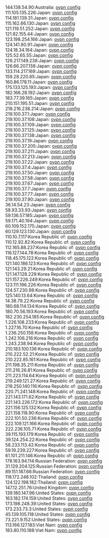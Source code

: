 144.138.54.90:Australia: [ovpn config](vpn/144_138_54_90.ovpn)  
111.105.135.226:Japan: [ovpn config](vpn/111_105_135_226.ovpn)  
114.181.139.31:Japan: [ovpn config](vpn/114_181_139_31.ovpn)  
115.162.66.130:Japan: [ovpn config](vpn/115_162_66_130.ovpn)  
121.119.51.252:Japan: [ovpn config](vpn/121_119_51_252.ovpn)  
121.82.155.44:Japan: [ovpn config](vpn/121_82_155_44.ovpn)  
123.198.254.166:Japan: [ovpn config](vpn/123_198_254_166.ovpn)  
124.141.80.91:Japan: [ovpn config](vpn/124_141_80_91.ovpn)  
124.18.34.164:Japan: [ovpn config](vpn/124_18_34_164.ovpn)  
125.52.65.55:Japan: [ovpn config](vpn/125_52_65_55.ovpn)  
126.217.149.238:Japan: [ovpn config](vpn/126_217_149_238.ovpn)  
126.66.207.138:Japan: [ovpn config](vpn/126_66_207_138.ovpn)  
133.114.217.169:Japan: [ovpn config](vpn/133_114_217_169.ovpn)  
159.28.220.85:Japan: [ovpn config](vpn/159_28_220_85.ovpn)  
160.86.178.11:Japan: [ovpn config](vpn/160_86_178_11.ovpn)  
175.133.125.193:Japan: [ovpn config](vpn/175_133_125_193.ovpn)  
182.166.28.192:Japan: [ovpn config](vpn/182_166_28_192.ovpn)  
183.77.39.165:Japan: [ovpn config](vpn/183_77_39_165.ovpn)  
210.151.195.51:Japan: [ovpn config](vpn/210_151_195_51.ovpn)  
218.216.238.214:Japan: [ovpn config](vpn/218_216_238_214.ovpn)  
219.100.37.1:Japan: [ovpn config](vpn/219_100_37_1.ovpn)  
219.100.37.108:Japan: [ovpn config](vpn/219_100_37_108.ovpn)  
219.100.37.109:Japan: [ovpn config](vpn/219_100_37_109.ovpn)  
219.100.37.125:Japan: [ovpn config](vpn/219_100_37_125.ovpn)  
219.100.37.138:Japan: [ovpn config](vpn/219_100_37_138.ovpn)  
219.100.37.19:Japan: [ovpn config](vpn/219_100_37_19.ovpn)  
219.100.37.205:Japan: [ovpn config](vpn/219_100_37_205.ovpn)  
219.100.37.211:Japan: [ovpn config](vpn/219_100_37_211.ovpn)  
219.100.37.213:Japan: [ovpn config](vpn/219_100_37_213.ovpn)  
219.100.37.22:Japan: [ovpn config](vpn/219_100_37_22.ovpn)  
219.100.37.4:Japan: [ovpn config](vpn/219_100_37_4.ovpn)  
219.100.37.50:Japan: [ovpn config](vpn/219_100_37_50.ovpn)  
219.100.37.58:Japan: [ovpn config](vpn/219_100_37_58.ovpn)  
219.100.37.67:Japan: [ovpn config](vpn/219_100_37_67.ovpn)  
219.100.37.7:Japan: [ovpn config](vpn/219_100_37_7.ovpn)  
219.100.37.77:Japan: [ovpn config](vpn/219_100_37_77.ovpn)  
219.100.37.90:Japan: [ovpn config](vpn/219_100_37_90.ovpn)  
36.14.54.23:Japan: [ovpn config](vpn/36_14_54_23.ovpn)  
58.93.33.93:Japan: [ovpn config](vpn/58_93_33_93.ovpn)  
59.136.57.185:Japan: [ovpn config](vpn/59_136_57_185.ovpn)  
59.171.40.194:Japan: [ovpn config](vpn/59_171_40_194.ovpn)  
60.109.152.175:Japan: [ovpn config](vpn/60_109_152_175.ovpn)  
60.129.123.130:Japan: [ovpn config](vpn/60_129_123_130.ovpn)  
110.10.7.117:Korea Republic of: [ovpn config](vpn/110_10_7_117.ovpn)  
110.12.92.82:Korea Republic of: [ovpn config](vpn/110_12_92_82.ovpn)  
112.165.88.237:Korea Republic of: [ovpn config](vpn/112_165_88_237.ovpn)  
116.127.144.78:Korea Republic of: [ovpn config](vpn/116_127_144_78.ovpn)  
118.45.175.122:Korea Republic of: [ovpn config](vpn/118_45_175_122.ovpn)  
121.140.186.123:Korea Republic of: [ovpn config](vpn/121_140_186_123.ovpn)  
121.143.29.21:Korea Republic of: [ovpn config](vpn/121_143_29_21.ovpn)  
121.147.128.229:Korea Republic of: [ovpn config](vpn/121_147_128_229.ovpn)  
121.157.226.249:Korea Republic of: [ovpn config](vpn/121_157_226_249.ovpn)  
123.111.196.226:Korea Republic of: [ovpn config](vpn/123_111_196_226.ovpn)  
124.57.230.98:Korea Republic of: [ovpn config](vpn/124_57_230_98.ovpn)  
125.140.13.64:Korea Republic of: [ovpn config](vpn/125_140_13_64.ovpn)  
14.38.79.22:Korea Republic of: [ovpn config](vpn/14_38_79_22.ovpn)  
180.68.114.134:Korea Republic of: [ovpn config](vpn/180_68_114_134.ovpn)  
180.70.56.193:Korea Republic of: [ovpn config](vpn/180_70_56_193.ovpn)  
182.230.254.185:Korea Republic of: [ovpn config](vpn/182_230_254_185.ovpn)  
1.226.108.233:Korea Republic of: [ovpn config](vpn/1_226_108_233.ovpn)  
1.227.16.70:Korea Republic of: [ovpn config](vpn/1_227_16_70.ovpn)  
1.236.250.158:Korea Republic of: [ovpn config](vpn/1_236_250_158.ovpn)  
1.242.106.216:Korea Republic of: [ovpn config](vpn/1_242_106_216.ovpn)  
1.243.238.94:Korea Republic of: [ovpn config](vpn/1_243_238_94.ovpn)  
210.183.100.136:Korea Republic of: [ovpn config](vpn/210_183_100_136.ovpn)  
210.222.52.21:Korea Republic of: [ovpn config](vpn/210_222_52_21.ovpn)  
210.222.85.161:Korea Republic of: [ovpn config](vpn/210_222_85_161.ovpn)  
211.198.35.211:Korea Republic of: [ovpn config](vpn/211_198_35_211.ovpn)  
211.216.26.81:Korea Republic of: [ovpn config](vpn/211_216_26_81.ovpn)  
211.223.114.64:Korea Republic of: [ovpn config](vpn/211_223_114_64.ovpn)  
219.249.121.27:Korea Republic of: [ovpn config](vpn/219_249_121_27.ovpn)  
219.250.140.116:Korea Republic of: [ovpn config](vpn/219_250_140_116.ovpn)  
220.71.241.148:Korea Republic of: [ovpn config](vpn/220_71_241_148.ovpn)  
221.143.171.62:Korea Republic of: [ovpn config](vpn/221_143_171_62.ovpn)  
221.143.226.172:Korea Republic of: [ovpn config](vpn/221_143_226_172.ovpn)  
221.156.125.132:Korea Republic of: [ovpn config](vpn/221_156_125_132.ovpn)  
221.158.118.90:Korea Republic of: [ovpn config](vpn/221_158_118_90.ovpn)  
222.101.50.236:Korea Republic of: [ovpn config](vpn/222_101_50_236.ovpn)  
222.109.121.166:Korea Republic of: [ovpn config](vpn/222_109_121_166.ovpn)  
222.236.105.71:Korea Republic of: [ovpn config](vpn/222_236_105_71.ovpn)  
39.115.193.179:Korea Republic of: [ovpn config](vpn/39_115_193_179.ovpn)  
39.124.254.22:Korea Republic of: [ovpn config](vpn/39_124_254_22.ovpn)  
58.233.113.42:Korea Republic of: [ovpn config](vpn/58_233_113_42.ovpn)  
59.19.239.227:Korea Republic of: [ovpn config](vpn/59_19_239_227.ovpn)  
61.101.211.146:Korea Republic of: [ovpn config](vpn/61_101_211_146.ovpn)  
178.163.94.114:Russian Federation: [ovpn config](vpn/178_163_94_114.ovpn)  
31.129.204.125:Russian Federation: [ovpn config](vpn/31_129_204_125.ovpn)  
89.151.187.66:Russian Federation: [ovpn config](vpn/89_151_187_66.ovpn)  
118.172.248.102:Thailand: [ovpn config](vpn/118_172_248_102.ovpn)  
124.122.198.182:Thailand: [ovpn config](vpn/124_122_198_182.ovpn)  
147.12.251.76:United Kingdom: [ovpn config](vpn/147_12_251_76.ovpn)  
139.180.147.96:United States: [ovpn config](vpn/139_180_147_96.ovpn)  
163.182.174.159:United States: [ovpn config](vpn/163_182_174_159.ovpn)  
173.198.248.39:United States: [ovpn config](vpn/173_198_248_39.ovpn)  
173.233.73.3:United States: [ovpn config](vpn/173_233_73_3.ovpn)  
45.139.105.118:United States: [ovpn config](vpn/45_139_105_118.ovpn)  
73.221.9.152:United States: [ovpn config](vpn/73_221_9_152.ovpn)  
113.166.127.183:Viet Nam: [ovpn config](vpn/113_166_127_183.ovpn)  
183.80.110.188:Viet Nam: [ovpn config](vpn/183_80_110_188.ovpn)  
